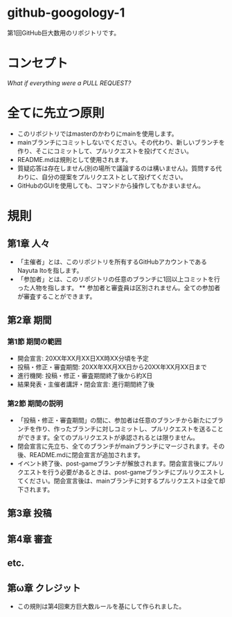 # github-googology-1
第1回GitHub巨大数用のリポジトリです。

# コンセプト
_What if everything were a PULL REQUEST?_

# 全てに先立つ原則
* このリポジトリではmasterのかわりにmainを使用します。
* mainブランチにコミットしないでください。その代わり、新しいブランチを作り、そこにコミットして、プルリクエストを投げてください。
* README.mdは規則として使用されます。
* 質疑応答は存在しません(別の場所で議論するのは構いません)。質問する代わりに、自分の提案をプルリクエストとして投げてください。
* GitHubのGUIを使用しても、コマンドから操作してもかまいません。

# 規則
## 第1章 人々
* 「主催者」とは、このリポジトリを所有するGitHubアカウントであるNayuta Itoを指します。
* 「参加者」とは、このリポジトリの任意のブランチに1回以上コミットを行った人物を指します。
** 参加者と審査員は区別されません。全ての参加者が審査することができます。
## 第2章 期間
### 第1節 期間の範囲
* 開会宣言: 20XX年XX月XX日XX時XX分頃を予定
* 投稿・修正・審査期間: 20XX年XX月XX日から20XX年XX月XX日まで
* 進行機関: 投稿・修正・審査期間終了後から約X日
* 結果発表・主催者講評・閉会宣言: 進行期間終了後
### 第2節 期間の説明
* 「投稿・修正・審査期間」の間に、参加者は任意のブランチから新たにブランチを作り、作ったブランチに対しコミットし、プルリクエストを送ることができます。全てのプルリクエストが承認されるとは限りません。
* 閉会宣言に先立ち、全てのブランチがmainブランチにマージされます。その後、README.mdに閉会宣言が追加されます。
* イベント終了後、post-gameブランチが解放されます。閉会宣言後にプルリクエストを行う必要があるときは、post-gameブランチにプルリクエストしてください。閉会宣言後は、mainブランチに対するプルリクエストは全て却下されます。
## 第3章 投稿
## 第4章 審査
## etc.
## 第ω章 クレジット
* この規則は第4回東方巨大数ルールを基にして作られました。
